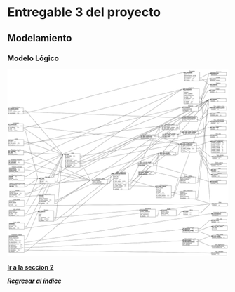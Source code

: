 # Entregable 3 del proyecto
## Modelamiento
### Modelo Lógico
![Diagrama](../Entregable%203/ER.jpeg)

**[Ir a la seccion 2](2-requerimiento-prototipo.md)**

***[Regresar al índice](./entregable%203-indice.md)***
